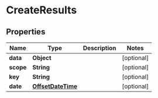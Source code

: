 
# CreateResults

## Properties
Name | Type | Description | Notes
------------ | ------------- | ------------- | -------------
**data** | **Object** |  |  [optional]
**scope** | **String** |  |  [optional]
**key** | **String** |  |  [optional]
**date** | [**OffsetDateTime**](OffsetDateTime.md) |  |  [optional]




